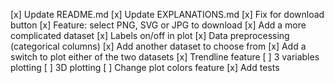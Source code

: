 [x] Update README.md
[x] Update EXPLANATIONS.md
[x] Fix for download button
[x] Feature: select PNG, SVG or JPG to download
[x] Add a more complicated dataset
[x] Labels on/off in plot
[x] Data preprocessing (categorical columns)
[x] Add another dataset to choose from
[x] Add a switch to plot either of the two datasets
[x] Trendline feature
[ ] 3 variables plotting
[ ] 3D plotting
[ ] Change plot colors feature
[x] Add tests
